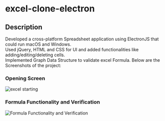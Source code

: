 # excel-clone-electron
## Description
Developed a cross-platform Spreadsheet application using ElectronJS that could run macOS and Windows.\
Used jQuery, HTML and CSS for UI and added functionalities like adding/editing/deleting cells.\
Implemented Graph Data Structure to validate excel Formula.
Below are the Screenshots of the project:
### Opening Screen
![excel starting](https://user-images.githubusercontent.com/43913408/143611307-8e2866d5-143a-442e-9659-ae0bd75536c6.png)
### Formula Functionality and Verification
![Formula Functionality and Verification](https://user-images.githubusercontent.com/43913408/143611313-0605d8ca-045d-4b21-92ac-9bcdfc642f89.png)
